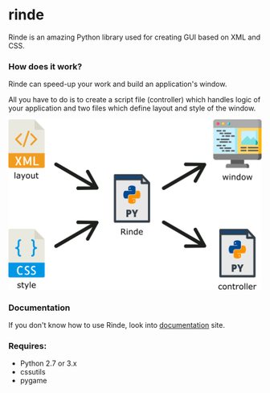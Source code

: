 # rinde
Rinde is an amazing Python library used for creating GUI based on XML and CSS.

### How does it work?
Rinde can speed-up your work and build an application's window.

All you have to do is to create a script file (controller) which handles logic of your application and two files which define layout and style of the window.

![Diagram](docs/diagram.png)

### Documentation
If you don't know how to use Rinde, look into [documentation](https://r0jsik.github.io/rinde/) site.

### Requires:
* Python 2.7 or 3.x
* cssutils
* pygame
